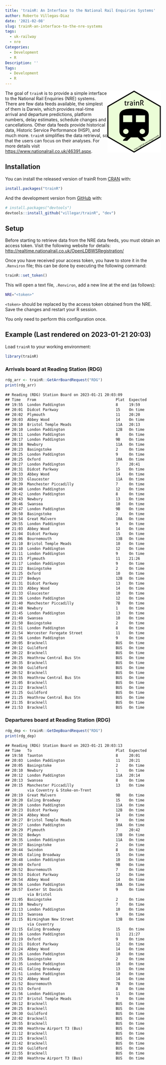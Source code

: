 ```yaml
---
title: 'trainR: An Interface to the National Rail Enquiries Systems'
author: Roberto Villegas-Diaz
date: '2021-02-08'
slug: trainR-an-interface-to-the-nre-systems
tags:
  - uk-railway
  - nre
Categories:
  - Development
  - R
Description: ''
Tags:
  - Development
  - R
---
```


<img src="https://raw.githubusercontent.com/villegar/trainR/main/inst/images/logo.png" alt="logo" align="right" height=200px/>

The goal of `trainR` is to provide a simple interface to the 
National Rail Enquiries (NRE) systems. There are few data feeds 
available, the simplest of them is Darwin, which provides real-time 
arrival and departure predictions, platform numbers, delay estimates, 
schedule changes and cancellations. Other data feeds provide historical 
data, Historic Service Performance (HSP), and much more. `trainR` 
simplifies the data retrieval, so that the users can focus on their 
analyses. For more details visit 
https://www.nationalrail.co.uk/46391.aspx.

## Installation

You can install the released version of trainR from [CRAN](https://CRAN.R-project.org) with:

``` r
install.packages("trainR")
```

And the development version from [GitHub](https://github.com/) with:

``` r
# install.packages("devtools")
devtools::install_github("villegar/trainR", "dev")
```

## Setup
Before starting to retrieve data from the NRE data feeds, you must obtain an access token. 
Visit the following website for details: http://realtime.nationalrail.co.uk/OpenLDBWSRegistration/

Once you have received your access token, you have to store it in the `.Renviron` file; this can be 
done by executing the following command:


```r
trainR::set_token()
```

This will open a text file, `.Renviron`, add a new line at the end (as follows):

```bash
NRE="<token>"
```

`<token>` should be replaced by the access token obtained from the NRE. Save the changes and restart 
your R session.

You only need to perform this configuration once.

## Example (Last rendered on 2023-01-21 20:03)

Load `trainR` to your working environment:

```r
library(trainR)
```

### Arrivals board at Reading Station (RDG)


```r
rdg_arr <- trainR::GetArrBoardRequest("RDG")
print(rdg_arr)
```

```
## Reading (RDG) Station Board on 2023-01-21 20:03:09
## Time   From                                    Plat  Expected
## 19:55  London Paddington                       8     19:59
## 20:01  Didcot Parkway                          15    On time
## 20:02  Plymouth                                11    20:20
## 20:03  Abbey Wood                              14    On time
## 20:10  Bristol Temple Meads                    11A   20:13
## 20:10  London Paddington                       12B   On time
## 20:11  London Paddington                       8     On time
## 20:17  London Paddington                       9B    On time
## 20:18  Newbury                                 11A   On time
## 20:23  Basingstoke                             2     On time
## 20:25  London Paddington                       9     On time
## 20:25  Oxford                                  10A   On time
## 20:27  London Paddington                       7     20:41
## 20:31  Didcot Parkway                          15    On time
## 20:33  Abbey Wood                              14    On time
## 20:33  Gloucester                              11A   On time
## 20:39  Manchester Piccadilly                   7     On time
## 20:40  London Paddington                       12    On time
## 20:42  London Paddington                       8     On time
## 20:43  Newbury                                 13    On time
## 20:46  Swansea                                 10    On time
## 20:47  London Paddington                       9B    On time
## 20:50  Basingstoke                             2     On time
## 20:54  Great Malvern                           10A   On time
## 20:55  London Paddington                       9     On time
## 21:03  Abbey Wood                              14    On time
## 21:04  Didcot Parkway                          15    On time
## 21:06  Bournemouth                             13B   On time
## 21:10  Bristol Temple Meads                    10    On time
## 21:10  London Paddington                       12    On time
## 21:11  London Paddington                       9     On time
## 21:15  Plymouth                                11    21:26
## 21:17  London Paddington                       9     On time
## 21:22  Basingstoke                             2     On time
## 21:25  Oxford                                  10    On time
## 21:27  Bedwyn                                  12B   On time
## 21:31  Didcot Parkway                          13    On time
## 21:33  Abbey Wood                              14    On time
## 21:33  Gloucester                              10    On time
## 21:36  London Paddington                       12    On time
## 21:40  Manchester Piccadilly                   7B    On time
## 21:40  Newbury                                 1     On time
## 21:45  London Paddington                       13    On time
## 21:49  Swansea                                 10    On time
## 21:50  Basingstoke                             2     On time
## 21:51  London Paddington                       8     On time
## 21:54  Worcester Foregate Street               11    On time
## 21:56  London Paddington                       9     On time
## 20:05  Bracknell                               BUS   On time
## 20:12  Guildford                               BUS   On time
## 20:22  Bracknell                               BUS   On time
## 20:25  Heathrow Central Bus Stn                BUS   On time
## 20:35  Bracknell                               BUS   On time
## 20:50  Guildford                               BUS   On time
## 20:52  Bracknell                               BUS   On time
## 20:55  Heathrow Central Bus Stn                BUS   On time
## 21:05  Bracknell                               BUS   On time
## 21:22  Bracknell                               BUS   On time
## 21:25  Guildford                               BUS   On time
## 21:25  Heathrow Central Bus Stn                BUS   On time
## 21:35  Bracknell                               BUS   On time
## 21:53  Bracknell                               BUS   On time
```

### Departures board at Reading Station (RDG)


```r
rdg_dep <- trainR::GetDepBoardRequest("RDG")
print(rdg_dep)
```

```
## Reading (RDG) Station Board on 2023-01-21 20:03:13
## Time   To                                      Plat  Expected
## 19:58  Taunton                                 8     20:01
## 20:03  London Paddington                       11    20:21
## 20:05  Basingstoke                             2     On time
## 20:10  Newbury                                 1     On time
## 20:12  London Paddington                       11A   20:14
## 20:13  Swansea                                 8     On time
## 20:15  Manchester Piccadilly                   13    On time
##        via Coventry & Stoke-on-Trent           
## 20:19  Great Malvern                           9B    On time
## 20:20  Ealing Broadway                         15    On time
## 20:20  London Paddington                       11A   On time
## 20:23  Didcot Parkway                          12B   On time
## 20:24  Abbey Wood                              14    On time
## 20:27  Bristol Temple Meads                    9     On time
## 20:27  London Paddington                       10A   On time
## 20:29  Plymouth                                7     20:42
## 20:32  Bedwyn                                  13B   On time
## 20:35  London Paddington                       11A   On time
## 20:37  Basingstoke                             2     On time
## 20:44  Swindon                                 8     On time
## 20:45  Ealing Broadway                         15    On time
## 20:48  London Paddington                       10    On time
## 20:49  Oxford                                  9B    On time
## 20:52  Bournemouth                             7     On time
## 20:53  Didcot Parkway                          12    On time
## 20:54  Abbey Wood                              14    On time
## 20:56  London Paddington                       10A   On time
## 20:57  Exeter St Davids                        9     On time
##        via Bristol                             
## 21:05  Basingstoke                             2     On time
## 21:10  Newbury                                 7     On time
## 21:13  London Paddington                       10    On time
## 21:13  Swansea                                 9     On time
## 21:15  Birmingham New Street                   13B   On time
##        via Coventry                            
## 21:15  Ealing Broadway                         15    On time
## 21:16  London Paddington                       11    21:27
## 21:19  Oxford                                  9     On time
## 21:21  Didcot Parkway                          12    On time
## 21:24  Abbey Wood                              14    On time
## 21:26  London Paddington                       10    On time
## 21:35  Basingstoke                             2     On time
## 21:35  London Paddington                       10    On time
## 21:41  Ealing Broadway                         13    On time
## 21:51  London Paddington                       10    On time
## 21:52  Abbey Wood                              14    On time
## 21:52  Bournemouth                             7B    On time
## 21:53  Oxford                                  8     On time
## 21:56  London Paddington                       11    On time
## 21:57  Bristol Temple Meads                    9     On time
## 20:12  Bracknell                               BUS   On time
## 20:25  Bracknell                               BUS   On time
## 20:30  Guildford                               BUS   On time
## 20:42  Bracknell                               BUS   On time
## 20:55  Bracknell                               BUS   On time
## 21:00  Heathrow Airport T3 (Bus)               BUS   On time
## 21:12  Bracknell                               BUS   On time
## 21:25  Bracknell                               BUS   On time
## 21:42  Bracknell                               BUS   On time
## 21:50  Guildford                               BUS   On time
## 21:55  Bracknell                               BUS   On time
## 22:00  Heathrow Airport T3 (Bus)               BUS   On time
```

